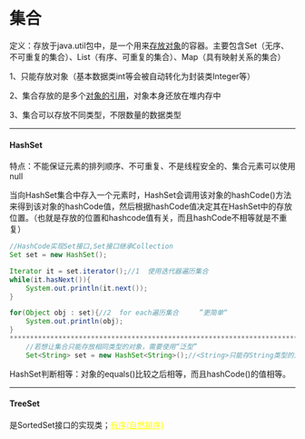 # 集合

定义：存放于java.util包中，是一个用来<u>存放对象</u>的容器。主要包含Set（无序、不可重复的集合）、List（有序、可重复的集合）、Map（具有映射关系的集合）

1、只能存放对象（基本数据类int等会被自动转化为封装类Integer等）

2、集合存放的是多个<u>对象的引用</u>，对象本身还放在堆内存中

3、集合可以存放不同类型，不限数量的数据类型

---

#### HashSet

特点：不能保证元素的排列顺序、不可重复、不是线程安全的、集合元素可以使用null

当向HashSet集合中存入一个元素时，HashSet会调用该对象的hashCode()方法来得到该对象的hashCode值，然后根据hashCode值决定其在HashSet中的存放位置。（也就是存放的位置和hashcode值有关，而且hashCode不相等就是不重复）

```java
//HashCode实现Set接口,Set接口继承Collection
Set set = new HashSet();

Iterator it = set.iterator();//1  使用迭代器遍历集合
while(it.hasNext()){
    System.out.println(it.next());
}

for(Object obj : set){//2  for each遍历集合		”更简单“
    System.out.println(obj);
}
***********************************************************************************
    //若想让集合只能存放相同类型的对象，需要使用“泛型”
    Set<String> set = new HashSet<String>();//<String>只能存String类型的对象

```

HashSet判断相等：对象的equals()比较之后相等，而且hashCode()的值相等。

---

#### TreeSet

是SortedSet接口的实现类；<font color="yellow"><u>有序(自然排序)</u></font>

